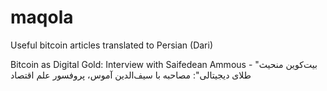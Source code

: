 # maqola
Useful bitcoin articles translated to Persian (Dari)

Bitcoin as Digital Gold: Interview with Saifedean Ammous - "بیت‌کوین منحیث طلا‌ی دیجیتالی": مصاحبه با سیف‌الدین آموس، پروفسور علم اقتصاد
